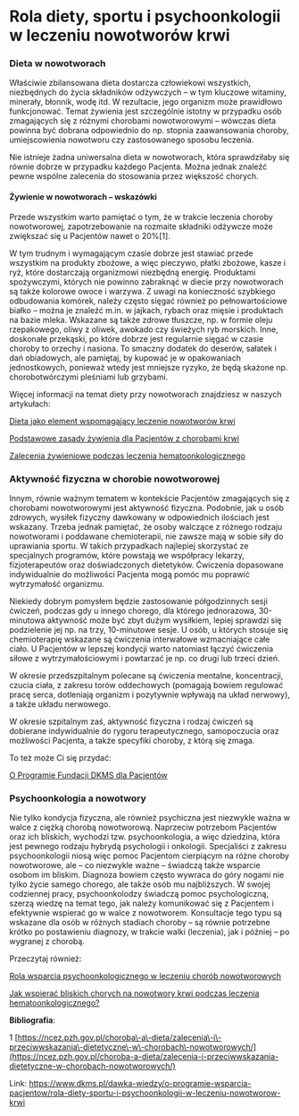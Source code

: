 # Rola diety, sportu i psychoonkologii w leczeniu nowotworów krwi

### Dieta w nowotworach


Właściwie zbilansowana dieta dostarcza człowiekowi wszystkich, niezbędnych do życia składników odżywczych – w tym kluczowe witaminy, minerały, błonnik, wodę itd. W rezultacie, jego organizm może prawidłowo funkcjonować. Temat żywienia jest szczególnie istotny w przypadku osób zmagających się z różnymi chorobami nowotworowymi – wówczas dieta powinna być dobrana odpowiednio do np. stopnia zaawansowania choroby, umiejscowienia nowotworu czy zastosowanego sposobu leczenia.


Nie istnieje żadna uniwersalna dieta w nowotworach, która sprawdziłaby się równie dobrze w przypadku każdego Pacjenta. Można jednak znaleźć pewne wspólne zalecenia do stosowania przez większość chorych.


#### Żywienie w nowotworach – wskazówki


Przede wszystkim warto pamiętać o tym, że w trakcie leczenia choroby nowotworowej, zapotrzebowanie na rozmaite składniki odżywcze może zwiększać się u Pacjentów nawet o 20%\[1]. 


W tym trudnym i wymagającym czasie dobrze jest stawiać przede wszystkim na produkty zbożowe, a więc pieczywo, płatki zbożowe, kasze i ryż, które dostarczają organizmowi niezbędną energię. Produktami spożywczymi, których nie powinno zabraknąć w diecie przy nowotworach są także kolorowe owoce i warzywa. Z uwagi na konieczność szybkiego odbudowania komórek, należy często sięgać również po pełnowartościowe białko – można je znaleźć m.in. w jajkach, rybach oraz mięsie i produktach na bazie mleka. Wskazane są także zdrowe tłuszcze, np. w formie oleju rzepakowego, oliwy z oliwek, awokado czy świeżych ryb morskich. Inne, doskonałe przekąski, po które dobrze jest regularnie sięgać w czasie choroby to orzechy i nasiona. To smaczny dodatek do deserów, sałatek i dań obiadowych, ale pamiętaj, by kupować je w opakowaniach jednostkowych, ponieważ wtedy jest mniejsze ryzyko, że będą skażone np. chorobotwórczymi pleśniami lub grzybami. 


Więcej informacji na temat diety przy nowotworach znajdziesz w naszych artykułach:


[Dieta jako element wspomagający leczenie nowotworów krwi](/dawka-wiedzy/o-programie-wsparcia-pacjentow/dieta-jako-element-wspomagajacy-leczenie-nowotworow-krwi "Dieta jako element wspomagający leczenie nowotworów krwi")


[Podstawowe zasady żywienia dla Pacjentów z chorobami krwi](/dawka-wiedzy/o-programie-wsparcia-pacjentow/podstawowe-zasady-zywienia-dla-pacjentow-z-chorobami-krwi "Podstawowe zasady żywienia dla Pacjentów z chorobami krwi")


[Zalecenia żywieniowe podczas leczenia hematoonkologicznego](/dawka-wiedzy/o-programie-wsparcia-pacjentow/zalecenia-zywieniowe-podczas-leczenia-hematoonkologicznego "Skutki uboczne chemioterapii i radioterapii a prawidłowa dieta | DKMS")


### Aktywność fizyczna w chorobie nowotworowej


Innym, równie ważnym tematem w kontekście Pacjentów zmagających się z chorobami nowotworowymi jest aktywność fizyczna. Podobnie, jak u osób zdrowych, wysiłek fizyczny dawkowany w odpowiednich ilościach jest wskazany. Trzeba jednak pamiętać, że osoby walczące z różnego rodzaju nowotworami i poddawane chemioterapii, nie zawsze mają w sobie siły do uprawiania sportu. W takich przypadkach najlepiej skorzystać ze specjalnych programów, które powstają we współpracy lekarzy, fizjoterapeutów oraz doświadczonych dietetyków. Ćwiczenia dopasowane indywidualnie do możliwości Pacjenta mogą pomóc mu poprawić wytrzymałość organizmu.


Niekiedy dobrym pomysłem będzie zastosowanie półgodzinnych sesji ćwiczeń, podczas gdy u innego chorego, dla którego jednorazowa, 30\-minutowa aktywność może być zbyt dużym wysiłkiem, lepiej sprawdzi się podzielenie jej np. na trzy, 10\-minutowe sesje. U osób, u których stosuje się chemioterapię wskazane są ćwiczenia interwałowe wzmacniające całe ciało. U Pacjentów w lepszej kondycji warto natomiast łączyć ćwiczenia siłowe z wytrzymałościowymi i powtarzać je np. co drugi lub trzeci dzień. 


W okresie przedszpitalnym polecane są ćwiczenia mentalne, koncentracji, czucia ciała, z zakresu torów oddechowych (pomagają bowiem regulować pracę serca, dotleniają organizm i pozytywnie wpływają na układ nerwowy), a także układu nerwowego.


W okresie szpitalnym zaś, aktywność fizyczna i rodzaj ćwiczeń są dobierane indywidualnie do rygoru terapeutycznego, samopoczucia oraz możliwości Pacjenta, a także specyfiki choroby, z którą się zmaga.


To też może Ci się przydać:


[O Programie Fundacji DKMS dla Pacjentów](/dawka-wiedzy/o-programie-wsparcia-pacjentow "O Programie Wsparcia Pacjentów")


### Psychoonkologia a nowotwory


Nie tylko kondycja fizyczna, ale również psychiczna jest niezwykle ważna w walce z ciężką chorobą nowotworową. Naprzeciw potrzebom Pacjentów oraz ich bliskich, wychodzi tzw. psychoonkologia, a więc dziedzina, która jest pewnego rodzaju hybrydą psychologii i onkologii. Specjaliści z zakresu psychoonkologii niosą więc pomoc Pacjentom cierpiącym na różne choroby nowotworowe, ale – co niezwykle ważne – świadczą także wsparcie osobom im bliskim. Diagnoza bowiem często wywraca do góry nogami nie tylko życie samego chorego, ale także osób mu najbliższych. W swojej codziennej pracy, psychoonkolodzy świadczą pomoc psychologiczną, szerzą wiedzę na temat tego, jak należy komunikować się z Pacjentem i efektywnie wspierać go w walce z nowotworem. Konsultacje tego typu są wskazane dla osób w różnych stadiach choroby – są równie potrzebne krótko po postawieniu diagnozy, w trakcie walki (leczenia), jak i później – po wygranej z chorobą.


Przeczytaj również:


[Rola wsparcia psychoonkologicznego w leczeniu chorób nowotworowych](/dawka-wiedzy/o-programie-wsparcia-pacjentow/rola-wsparcia-psychoonkologicznego-w-leczeniu-chorob-nowotworowych "Rola wsparcia psychoonkologicznego w leczeniu chorób nowotworowych")


[Jak wspierać bliskich chorych na nowotwory krwi podczas leczenia hematoonkologicznego?](/dawka-wiedzy/o-programie-wsparcia-pacjentow/jak-wspierac-bliskich-chorych-na-nowotwory-krwi-podczas-leczenia-hematoonkologicznego "Jak wspierać bliskich chorych na nowotwory krwi podczas leczenia hematoonkologicznego?")


**Bibliografia**:


1 [https://ncez.pzh.gov.pl/choroba\-a\-dieta/zalecenia\-i\-przeciwwskazania\-dietetyczne\-w\-chorobach\-nowotworowych/](https://ncez.pzh.gov.pl/choroba-a-dieta/zalecenia-i-przeciwwskazania-dietetyczne-w-chorobach-nowotworowych/)


  




Link: https://www.dkms.pl/dawka-wiedzy/o-programie-wsparcia-pacjentow/rola-diety-sportu-i-psychoonkologii-w-leczeniu-nowotworow-krwi
